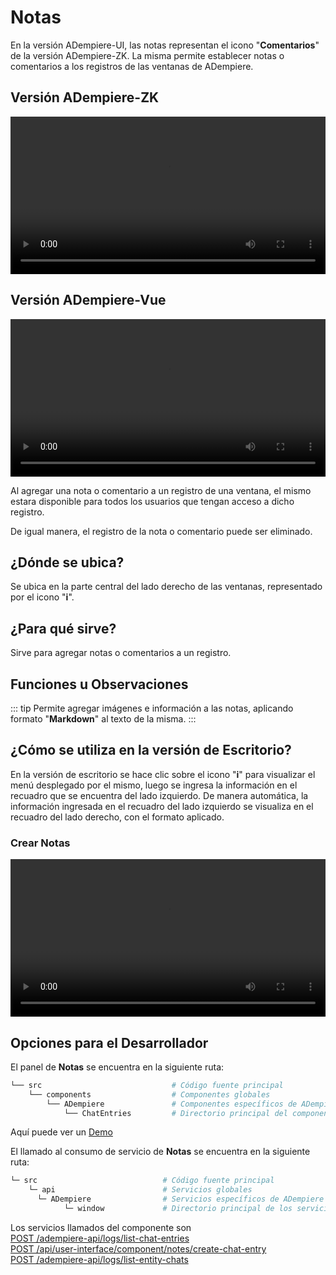 # Notas

En la versión ADempiere-UI, las notas representan el icono "**Comentarios**" de la versión ADempiere-ZK. La misma permite establecer notas o comentarios a los registros de las ventanas de ADempiere.

## Versión ADempiere-ZK

<!-- <img :src="$withBase('/images/components/notes/zk-desktop-version-notes.png')" alt="Comentarios en Versión de Escritorio ZK" width="800px"> -->

<video width="100%" controls>
  <source type="video/mp4" :src="$withBase('/images/use-cases/notes/notes-zk.mp4')">
  Your browser does not support the mp4 video tag.
</video>

## Versión ADempiere-Vue

<!-- <img :src="$withBase('/images/components/notes/notes-desktop-mobile.png')" alt="Notas en Versión UI Móvil y de Escritorio" width="800px"> -->

<video width="100%" controls>
  <source type="video/mp4" :src="$withBase('/images/use-cases/notes/notes-vue.mp4')">
  Your browser does not support the mp4 video tag.
</video>

Al agregar una nota o comentario a un registro de una ventana, el mismo estara disponible para todos los usuarios que tengan acceso a dicho registro.

De igual manera, el registro de la nota o comentario puede ser eliminado.

## ¿Dónde se ubica?

Se ubica en la parte central del lado derecho de las ventanas, representado por el icono "**i**".

## ¿Para qué sirve?

Sirve para agregar notas o comentarios a un registro.

## Funciones u Observaciones

::: tip
Permite agregar imágenes e información a las notas, aplicando formato "**Markdown**" al texto de la misma.
:::

## ¿Cómo se utiliza en la versión de Escritorio?

En la versión de escritorio se hace clic sobre el icono "**i**" para visualizar el menú desplegado por el mismo, luego se ingresa la información en el recuadro que se encuentra del lado izquierdo. De manera automática, la información ingresada en el recuadro del lado izquierdo se visualiza en el recuadro del lado derecho, con el formato aplicado.

### Crear Notas

<video width="100%" controls>
  <source type="video/mp4" :src="$withBase('/images/use-cases/notes/notes-vue.mp4')">
  Your browser does not support the mp4 video tag.
</video>

<!-- ## ¿Cómo se utiliza en la versión móvil?

En la versión móvil se debe posicionar en la parte inferior de la ventana para visualizar las opciones "**Notas**" y "**Actividad**", luego se ingresa la información en el recuadro que se encuentra del lado izquierdo. De manera automática, la información ingresada en el recuadro del lado izquierdo se visualiza en el recuadro del lado derecho, con el formato aplicado.

### Crear Notas

<img :src="$withBase('/images/components/notes/create-notes-in-the-mobile-version.gif')" /> -->

## Opciones para el Desarrollador

El panel de **Notas** se encuentra en la siguiente ruta:

```bash
└── src                             # Código fuente principal
    └── components                  # Componentes globales
        └── ADempiere               # Componentes específicos de ADempiere
            └── ChatEntries         # Directorio principal del componente Notas
```

Aquí puede ver un [Demo](https://demo-ui.erpya.com/#/7aa4242a-93c0-42d8-92be-8250002d3e3c/d97027fd-4cd5-445e-8fd8-ef5d3f7959b4/window/53418?tabParent=0&action=fa50908e-40f1-11e9-91a1-0242ac140002)

El llamado al consumo de servicio de **Notas** se encuentra en la siguiente ruta:

```bash
└─ src                            # Código fuente principal
    └─ api                        # Servicios globales
      └─ ADempiere                # Servicios específicos de ADempiere
            └─ window             # Directorio principal de los servicio Notas
```

Los servicios llamados del componente son <br>
[POST /adempiere-api/logs/list-chat-entries](https://adempiere.github.io/proxy-adempiere-api/guide/es/default-modules/adempiere-api/user-log.html#post-adempiere-api-logs-list-chat-entries)<br>
[POST /api/user-interface/component/notes/create-chat-entry](https://adempiere.github.io/proxy-adempiere-api/guide/es/default-modules/adempiere-api/user-interface.html#post-api-user-interface-component-notes-create-chat-entry)<br>
[POST /adempiere-api/logs/list-entity-chats](https://adempiere.github.io/proxy-adempiere-api/guide/es/default-modules/adempiere-api/user-log.html#post-adempiere-api-logs-list-entity-chats)
